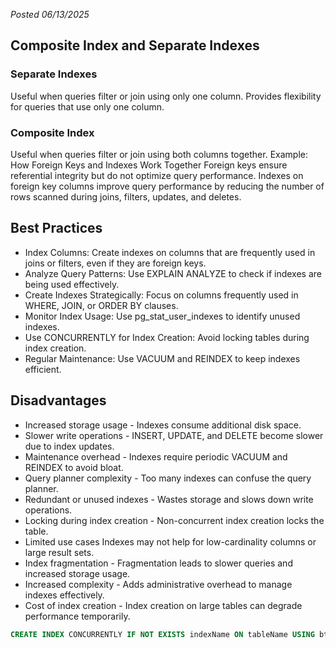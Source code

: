 *Posted 06/13/2025*

## Composite Index and Separate Indexes
### Separate Indexes
Useful when queries filter or join using only one column.
Provides flexibility for queries that use only one column.
### Composite Index
Useful when queries filter or join using both columns together.
Example:
How Foreign Keys and Indexes Work Together
Foreign keys ensure referential integrity but do not optimize query performance.
Indexes on foreign key columns improve query performance by reducing the number of rows scanned during joins, filters, updates, and deletes.

## Best Practices
* Index Columns: Create indexes on columns that are frequently used in joins or filters, even if they are foreign keys.
* Analyze Query Patterns: Use EXPLAIN ANALYZE to check if indexes are being used effectively.
* Create Indexes Strategically: Focus on columns frequently used in WHERE, JOIN, or ORDER BY clauses.
* Monitor Index Usage: Use pg_stat_user_indexes to identify unused indexes.
* Use CONCURRENTLY for Index Creation: Avoid locking tables during index creation.
* Regular Maintenance: Use VACUUM and REINDEX to keep indexes efficient.

## Disadvantages
* Increased storage usage -	Indexes consume additional disk space.
* Slower write operations -	INSERT, UPDATE, and DELETE become slower due to index updates.
* Maintenance overhead - Indexes require periodic VACUUM and REINDEX to avoid bloat.
* Query planner complexity - Too many indexes can confuse the query planner.
* Redundant or unused indexes  - Wastes storage and slows down write operations.
* Locking during index creation - Non-concurrent index creation locks the table.
* Limited use cases	Indexes may not help for low-cardinality columns or large result sets.
* Index fragmentation -	Fragmentation leads to slower queries and increased storage usage.
* Increased complexity - Adds administrative overhead to manage indexes effectively.
* Cost of index creation -	Index creation on large tables can degrade performance temporarily.


```sql
CREATE INDEX CONCURRENTLY IF NOT EXISTS indexName ON tableName USING btree (columns);
```
